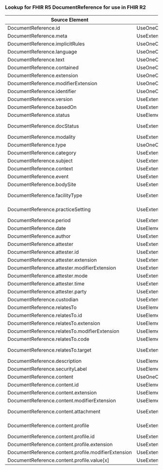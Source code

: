 ### Lookup for FHIR R5 DocumentReference for use in FHIR R2

| Source Element | Usage | Target |
| -------------- | ----- | ------ |
| DocumentReference.id | UseOneOfElements | DocumentReference.id,Media.id |
| DocumentReference.meta | UseExtension | http://hl7.org/fhir/5.0/StructureDefinition/extension-DocumentReference.meta |
| DocumentReference.implicitRules | UseOneOfElements | DocumentReference.implicitRules,Media.implicitRules |
| DocumentReference.language | UseOneOfElements | DocumentReference.language,Media.language |
| DocumentReference.text | UseOneOfElements | DocumentReference.text,Media.text |
| DocumentReference.contained | UseOneOfElements | DocumentReference.contained,Media.contained |
| DocumentReference.extension | UseOneOfElements | DocumentReference.extension,Media.extension |
| DocumentReference.modifierExtension | UseOneOfElements | DocumentReference.modifierExtension,Media.modifierExtension |
| DocumentReference.identifier | UseOneOfElements | DocumentReference.masterIdentifier,DocumentReference.identifier,Media.identifier |
| DocumentReference.version | UseExtension | http://hl7.org/fhir/5.0/StructureDefinition/extension-DocumentReference.version |
| DocumentReference.basedOn | UseExtension | http://hl7.org/fhir/5.0/StructureDefinition/extension-DocumentReference.basedOn |
| DocumentReference.status | UseElementSameName | DocumentReference.status |
| DocumentReference.docStatus | UseExtension | http://hl7.org/fhir/5.0/StructureDefinition/extension-DocumentReference.docStatus |
| DocumentReference.modality | UseExtension | http://hl7.org/fhir/5.0/StructureDefinition/extension-DocumentReference.modality |
| DocumentReference.type | UseOneOfElements | DocumentReference.type,Media.type |
| DocumentReference.category | UseExtension | http://hl7.org/fhir/5.0/StructureDefinition/extension-DocumentReference.category |
| DocumentReference.subject | UseExtension | http://hl7.org/fhir/5.0/StructureDefinition/extension-DocumentReference.subject |
| DocumentReference.context | UseExtension | http://hl7.org/fhir/5.0/StructureDefinition/extension-DocumentReference.context |
| DocumentReference.event | UseExtension | http://hl7.org/fhir/5.0/StructureDefinition/extension-DocumentReference.event |
| DocumentReference.bodySite | UseExtension | http://hl7.org/fhir/5.0/StructureDefinition/extension-DocumentReference.bodySite |
| DocumentReference.facilityType | UseExtension | http://hl7.org/fhir/5.0/StructureDefinition/extension-DocumentReference.facilityType |
| DocumentReference.practiceSetting | UseExtension | http://hl7.org/fhir/5.0/StructureDefinition/extension-DocumentReference.practiceSetting |
| DocumentReference.period | UseExtension | http://hl7.org/fhir/5.0/StructureDefinition/extension-DocumentReference.period |
| DocumentReference.date | UseElementRenamed | DocumentReference.indexed |
| DocumentReference.author | UseExtension | http://hl7.org/fhir/5.0/StructureDefinition/extension-DocumentReference.author |
| DocumentReference.attester | UseExtension | http://hl7.org/fhir/5.0/StructureDefinition/extension-DocumentReference.attester |
| DocumentReference.attester.id | UseExtensionFromAncestor | - |
| DocumentReference.attester.extension | UseExtensionFromAncestor | - |
| DocumentReference.attester.modifierExtension | UseExtensionFromAncestor | - |
| DocumentReference.attester.mode | UseExtensionFromAncestor | - |
| DocumentReference.attester.time | UseExtensionFromAncestor | - |
| DocumentReference.attester.party | UseExtensionFromAncestor | - |
| DocumentReference.custodian | UseExtension | http://hl7.org/fhir/5.0/StructureDefinition/extension-DocumentReference.custodian |
| DocumentReference.relatesTo | UseElementSameName | DocumentReference.relatesTo |
| DocumentReference.relatesTo.id | UseElementSameName | DocumentReference.relatesTo.id |
| DocumentReference.relatesTo.extension | UseElementSameName | DocumentReference.relatesTo.extension |
| DocumentReference.relatesTo.modifierExtension | UseElementSameName | DocumentReference.relatesTo.modifierExtension |
| DocumentReference.relatesTo.code | UseElementSameName | DocumentReference.relatesTo.code |
| DocumentReference.relatesTo.target | UseExtension | http://hl7.org/fhir/5.0/StructureDefinition/extension-DocumentReference.relatesTo.target |
| DocumentReference.description | UseElementSameName | DocumentReference.description |
| DocumentReference.securityLabel | UseElementSameName | DocumentReference.securityLabel |
| DocumentReference.content | UseOneOfElements | DocumentReference.content,Media.content |
| DocumentReference.content.id | UseElementSameName | DocumentReference.content.id |
| DocumentReference.content.extension | UseElementSameName | DocumentReference.content.extension |
| DocumentReference.content.modifierExtension | UseElementSameName | DocumentReference.content.modifierExtension |
| DocumentReference.content.attachment | UseExtension | http://hl7.org/fhir/5.0/StructureDefinition/extension-DocumentReference.content.attachment |
| DocumentReference.content.profile | UseExtension | http://hl7.org/fhir/5.0/StructureDefinition/extension-DocumentReference.content.profile |
| DocumentReference.content.profile.id | UseExtensionFromAncestor | - |
| DocumentReference.content.profile.extension | UseExtensionFromAncestor | - |
| DocumentReference.content.profile.modifierExtension | UseExtensionFromAncestor | - |
| DocumentReference.content.profile.value[x] | UseExtensionFromAncestor | - |

